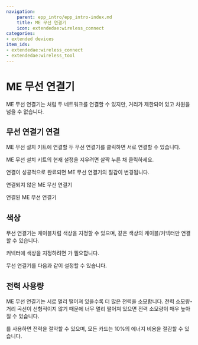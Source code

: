 ```yaml
---
navigation:
    parent: epp_intro/epp_intro-index.md
    title: ME 무선 연결기
    icon: extendedae:wireless_connect
categories:
- extended devices
item_ids:
- extendedae:wireless_connect
- extendedae:wireless_tool
---
```


# ME 무선 연결기

<Row gap="20">
<BlockImage id="extendedae:wireless_connect" scale="6"></BlockImage>
<ItemImage id="extendedae:wireless_tool" scale="6"></ItemImage>
</Row>

ME 무선 연결기는 <ItemLink id="ae2:quantum_link" />처럼 두 네트워크를 연결할 수 있지만, 거리가 제한되어 있고 차원을 넘을 수 없습니다.

## 무선 연결기 연결

ME 무선 설치 키트에 연결할 두 무선 연결기를 클릭하면 서로 연결할 수 있습니다.

ME 무선 설치 키트의 현재 설정을 지우려면 살짝 누른 채 클릭하세요.

연결이 성공적으로 완료되면 ME 무선 연결기의 질감이 변경됩니다.

연결되지 않은 ME 무선 연결기

<GameScene zoom="5" background="transparent">
<ImportStructure src="../structure/wireless_connector_off.snbt"></ImportStructure>
</GameScene>

연결된 ME 무선 연결기

<GameScene zoom="5" background="transparent">
<ImportStructure src="../structure/wireless_connector_on.snbt"></ImportStructure>
</GameScene>

## 색상

무선 연결기는 케이블처럼 색상을 지정할 수 있으며, 같은 색상의 케이블/커넥터만 연결할 수 있습니다.

커넥터에 색상을 지정하려면 <ItemLink id="ae2:color_applicator" />가 필요합니다.

무선 연결기를 다음과 같이 설정할 수 있습니다.

<GameScene zoom="3" background="transparent" interactive={true}>
<ImportStructure src="../structure/wireless_connector_setup.snbt"></ImportStructure>
</GameScene>

## 전력 사용량

ME 무선 연결기는 서로 멀리 떨어져 있을수록 더 많은 전력을 소모합니다. 전력 소모량-거리 곡선이 선형적이지 않기 때문에
너무 멀리 떨어져 있으면 전력 소모량이 매우 높아질 수 있습니다.

<ItemLink id="ae2:energy_card" />를 사용하면 전력을 절약할 수 있으며, 모든 카드는 10%의 에너지 비용을 절감할 수 있습니다.
